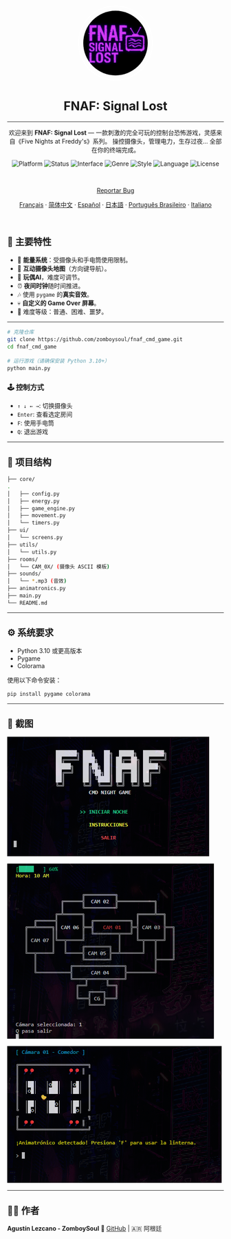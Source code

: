 
<p align="center">
  <img
    src="../assets/logo.png"
    alt="FNAF: Signal Lost Logo"
    style="border: 2px solid white; border-radius: 5000px; width: 150px; height:150px; padding:10px;" />
</p>

<h1 align="center">FNAF: Signal Lost</h1>

---

<p align="center">
  欢迎来到 <strong>FNAF: Signal Lost</strong> — 一款刺激的完全可玩的控制台恐怖游戏，灵感来自《Five Nights at Freddy's》系列。  
  操控摄像头，管理电力，生存过夜… 全部在你的终端完成。
</p>


<p align="center">
  <img alt="Platform" src="https://img.shields.io/badge/platform-python-00ffff?logo=python&logoColor=000000" />
  <img alt="Status" src="https://img.shields.io/badge/status-in%20development-ff00ff" />
  <img alt="Interface" src="https://img.shields.io/badge/interface-command%20line-ff007f?logo=windows-terminal&logoColor=white" />
  <img alt="Genre" src="https://img.shields.io/badge/genre-horror-ff1a1a" />
  <img alt="Style" src="https://img.shields.io/badge/style-text--based-6666ff" />
  <img alt="Language" src="https://img.shields.io/badge/lang-es-cc00ff" />
  <img alt="License" src="https://img.shields.io/github/license/ZomboySoul/fnaf_signal_lost" />
</p>


<br>

<p align="center">
  <a href="https://github.com/ZomboySoul/fnaf_signal_lost/issues/new?assignees=&labels=bug&projects=&template=bug_report.yml" target="_blank" rel="noopener noreferrer">Reportar Bug</a>
</p>
<p align="center">
  <a href="/readme_fr.md">Français</a> ·  
  <a href="readme_cn.md">简体中文</a> ·
  <a href="readme_es.md">Español</a> ·
  <a href="readme_ja.md">日本語</a> ·
  <a href="readme_pt-BR.md">Português Brasileiro</a> ·
  <a href="readme_it.md">Italiano</a>
</p>

<br>

## 🧠 主要特性

- 🔦 **能量系统**：受摄像头和手电筒使用限制。
- 🎥 **互动摄像头地图**（方向键导航）。
- 🤖 **玩偶AI**，难度可调节。
- ⏰ **夜间时钟**随时间推进。
- 🎶 使用 `pygame` 的**真实音效**。
- 💀 **自定义的 Game Over 屏幕**。
- 🌙 难度等级：普通、困难、噩梦。

---

```bash
# 克隆仓库
git clone https://github.com/zomboysoul/fnaf_cmd_game.git
cd fnaf_cmd_game

# 运行游戏（请确保安装 Python 3.10+）
python main.py
```

### 🕹️ 控制方式

- `↑ ↓ ← →`: 切换摄像头
- `Enter`: 查看选定房间
- `F`:  使用手电筒
- `Q`: 退出游戏

---

## 📁 项目结构

```bash
├── core/
.
│   ├── config.py
│   ├── energy.py
│   ├── game_engine.py
│   ├── movement.py
│   └── timers.py
├── ui/
│   └── screens.py
├── utils/
│   └── utils.py
├── rooms/
│   └── CAM_0X/ (摄像头 ASCII 模板)
├── sounds/
│   └── *.mp3 (音效)
├── animatronics.py
├── main.py
└── README.md
```

---

## ⚙️ 系统要求

- Python 3.10 或更高版本
- Pygame
- Colorama

使用以下命令安装：

```bash
pip install pygame colorama
```

---

## 📸 截图

![FNAF: Signal Lost Menu](../assets/menu.png)

![FNAF: Signal Lost Map](../assets/map.png)

![FNAF: Signal Lost Camara](../assets/camara.png)

---

## 🧑‍💻 作者

**Agustín Lezcano - ZomboySoul**
🔗 [GitHub](https://github.com/ZomboySoul) | 🇦🇷 阿根廷
